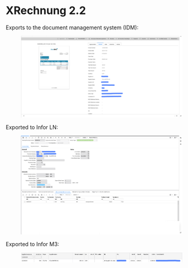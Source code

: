 # XRechnung 2.2

Exports to the document management system (IDM):

<figure><img src="../../../../../../.gitbook/assets/image (1) (1).png" alt=""><figcaption></figcaption></figure>

Exported to Infor LN:

<figure><img src="../../../../../../.gitbook/assets/image2-2.png" alt=""><figcaption></figcaption></figure>

Exported to Infor M3:

<figure><img src="../../../../../../.gitbook/assets/image (353).png" alt=""><figcaption></figcaption></figure>
